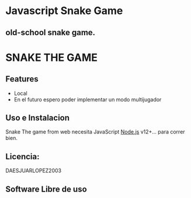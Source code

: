 # Javascript Snake Game
## old-school snake game.

# SNAKE THE GAME
 
## Features

- Local 
- En el futuro espero poder implementar un modo multijugador
 
## Uso e Instalacion

Snake The game from web necesita JavaScript [Node.js](https://nodejs.org/) v12+... para correr bien.
 
## Licencia: 

DAESJUARLOPEZ2003

## Software Libre de uso ##


